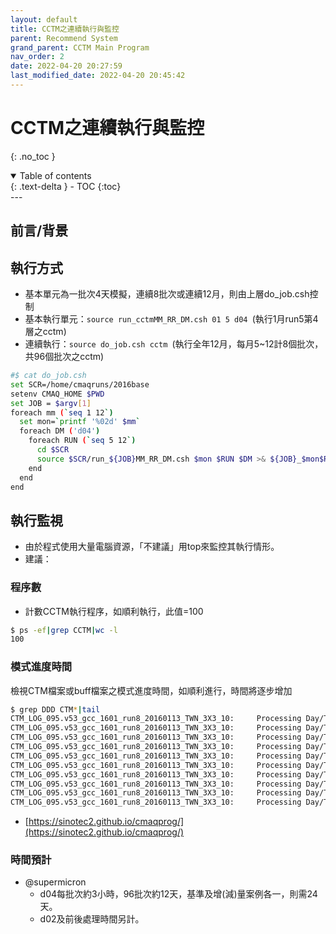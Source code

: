 ```yaml
---
layout: default
title: CCTM之連續執行與監控
parent: Recommend System
grand_parent: CCTM Main Program
nav_order: 2
date: 2022-04-20 20:27:59
last_modified_date: 2022-04-20 20:45:42
---
```


# CCTM之連續執行與監控
{: .no_toc }

<details open markdown="block">
  <summary>
    Table of contents
  </summary>
  {: .text-delta }
- TOC
{:toc}
</details>
---

## 前言/背景
## 執行方式
- 基本單元為一批次4天模擬，連續8批次或連續12月，則由上層do_job.csh控制
- 基本執行單元：`source run_cctmMM_RR_DM.csh 01 5 d04 `(執行1月run5第4層之cctm)
- 連續執行：`source do_job.csh cctm `(執行全年12月，每月5~12計8個批次，共96個批次之cctm)

```bash
#$ cat do_job.csh
set SCR=/home/cmaqruns/2016base
setenv CMAQ_HOME $PWD
set JOB = $argv[1]
foreach mm (`seq 1 12`)
  set mon=`printf '%02d' $mm`
  foreach DM ('d04')
    foreach RUN (`seq 5 12`)
      cd $SCR
      source $SCR/run_${JOB}MM_RR_DM.csh $mon $RUN $DM >& ${JOB}_$mon$RUN$DM
    end
  end
end
```
## 執行監視
- 由於程式使用大量電腦資源，「不建議」用top來監控其執行情形。
- 建議：

### 程序數
* 計數CCTM執行程序，如順利執行，此值=100

```bash
$ ps -ef|grep CCTM|wc -l
100
```

### 模式進度時間
 檢視CTM檔案或buff檔案之模式進度時間，如順利進行，時間將逐步增加

```bash
$ grep DDD CTM*|tail
CTM_LOG_095.v53_gcc_1601_run8_20160113_TWN_3X3_10:     Processing Day/Time [YYYYDDD:HHMMSS]: 2016013:165700
CTM_LOG_095.v53_gcc_1601_run8_20160113_TWN_3X3_10:     Processing Day/Time [YYYYDDD:HHMMSS]: 2016013:165830
CTM_LOG_095.v53_gcc_1601_run8_20160113_TWN_3X3_10:     Processing Day/Time [YYYYDDD:HHMMSS]: 2016013:170000
CTM_LOG_095.v53_gcc_1601_run8_20160113_TWN_3X3_10:     Processing Day/Time [YYYYDDD:HHMMSS]: 2016013:170130
CTM_LOG_095.v53_gcc_1601_run8_20160113_TWN_3X3_10:     Processing Day/Time [YYYYDDD:HHMMSS]: 2016013:170300
CTM_LOG_095.v53_gcc_1601_run8_20160113_TWN_3X3_10:     Processing Day/Time [YYYYDDD:HHMMSS]: 2016013:170430
CTM_LOG_095.v53_gcc_1601_run8_20160113_TWN_3X3_10:     Processing Day/Time [YYYYDDD:HHMMSS]: 2016013:170600
CTM_LOG_095.v53_gcc_1601_run8_20160113_TWN_3X3_10:     Processing Day/Time [YYYYDDD:HHMMSS]: 2016013:170730
CTM_LOG_095.v53_gcc_1601_run8_20160113_TWN_3X3_10:     Processing Day/Time [YYYYDDD:HHMMSS]: 2016013:170900
CTM_LOG_095.v53_gcc_1601_run8_20160113_TWN_3X3_10:     Processing Day/Time [YYYYDDD:HHMMSS]: 2016013:171030
```
- [https://sinotec2.github.io/cmaqprog/](https://sinotec2.github.io/cmaqprog/)
### 時間預計
- @supermicron
  - d04每批次約3小時，96批次約12天，基準及增(減)量案例各一，則需24天。
  - d02及前後處理時間另計。
